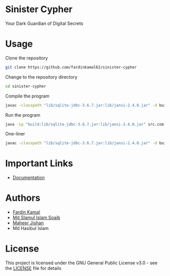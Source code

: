 # Sinister Cypher
Your Dark Guardian of Digital Secrets

# Usage

Clone the repository

```bash
git clone https://github.com/fardinkamal62/sinister-cypher
```

Change to the repository directory

```bash
cd sinister-cypher
```

Compile the program

```bash
javac -classpath "lib/sqlite-jdbc-3.6.7.jar:lib/jansi-2.4.0.jar" -d build -sourcepath . src/com/SinisterCypher/*.java src/com/SinisterCypher/storage/*.java
```

Run the program

```bash
java -cp "build:lib/sqlite-jdbc-3.6.7.jar:lib/jansi-2.4.0.jar" src.com.SinisterCypher.Main
```

One-liner

```bash
javac -classpath "lib/sqlite-jdbc-3.6.7.jar:lib/jansi-2.4.0.jar" -d build -sourcepath . src/com/SinisterCypher/*.java src/com/SinisterCypher/storage/*.java && java -cp "build:lib/sqlite-jdbc-3.6.7.jar:lib/jansi-2.4.0.jar" src.com.SinisterCypher.Main
```

# Important Links

- [Documentation](https://docs.google.com/document/d/1KfmFN2Ql2K7X6KSC0pDgzHdyFIpIFYt_D_Qb1GYKqlw/edit?usp=sharing)

# Authors

- [Fardin Kamal](https://github.com/fardinkamal62)
- [Md SIamul Islam Soaib](https://github.com/mdsiamulislam)
- [Maheer Jishan](https://github.com/MaheerJishan3)
- Md Hasibul Islam


# License

This project is licensed under the GNU General Public License v3.0 - see the [LICENSE](LICENSE) file for details

